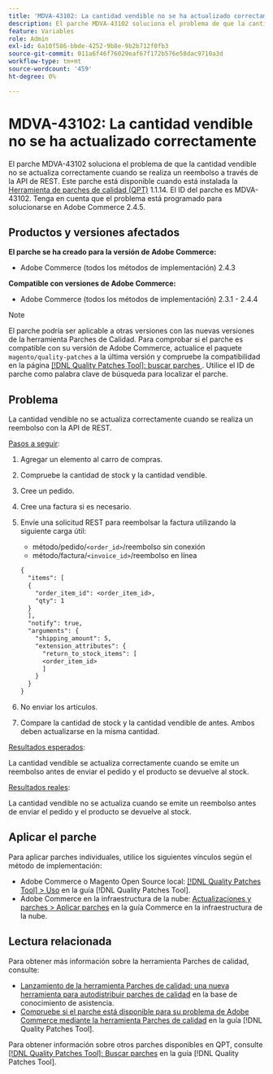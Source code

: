 ```yaml
---
title: 'MDVA-43102: La cantidad vendible no se ha actualizado correctamente'
description: El parche MDVA-43102 soluciona el problema de que la cantidad vendible no se actualiza correctamente cuando se realiza un reembolso a través de la API de REST. Este parche está disponible cuando está instalada la [Quality Patches Tool (QPT)](https://experienceleague.adobe.com/es/docs/commerce-operations/tools/quality-patches-tool/quality-patches-tool-to-self-serve-quality-patches) 1.1.14. El ID del parche es MDVA-43102. Tenga en cuenta que el problema está programado para solucionarse en Adobe Commerce 2.4.5.
feature: Variables
role: Admin
exl-id: 6a10f586-bbde-4252-9b8e-9b2b712f0fb3
source-git-commit: 011a6f46f76029eaf67f172b576e58dac9710a3d
workflow-type: tm+mt
source-wordcount: '459'
ht-degree: 0%

---
```


# MDVA-43102: La cantidad vendible no se ha actualizado correctamente

El parche MDVA-43102 soluciona el problema de que la cantidad vendible no se actualiza correctamente cuando se realiza un reembolso a través de la API de REST. Este parche está disponible cuando está instalada la [Herramienta de parches de calidad (QPT)](https://experienceleague.adobe.com/es/docs/commerce-operations/tools/quality-patches-tool/quality-patches-tool-to-self-serve-quality-patches) 1.1.14. El ID del parche es MDVA-43102. Tenga en cuenta que el problema está programado para solucionarse en Adobe Commerce 2.4.5.

## Productos y versiones afectados

**El parche se ha creado para la versión de Adobe Commerce:**

* Adobe Commerce (todos los métodos de implementación) 2.4.3

**Compatible con versiones de Adobe Commerce:**

* Adobe Commerce (todos los métodos de implementación) 2.3.1 - 2.4.4

>[!NOTE]
>
>El parche podría ser aplicable a otras versiones con las nuevas versiones de la herramienta Parches de Calidad. Para comprobar si el parche es compatible con su versión de Adobe Commerce, actualice el paquete `magento/quality-patches` a la última versión y compruebe la compatibilidad en la página [[!DNL Quality Patches Tool]: buscar parches ](https://experienceleague.adobe.com/es/docs/commerce-operations/tools/quality-patches-tool/quality-patches-tool-to-self-serve-quality-patches). Utilice el ID de parche como palabra clave de búsqueda para localizar el parche.

## Problema

La cantidad vendible no se actualiza correctamente cuando se realiza un reembolso con la API de REST.

<u>Pasos a seguir</u>:

1. Agregar un elemento al carro de compras.
1. Compruebe la cantidad de stock y la cantidad vendible.
1. Cree un pedido.
1. Cree una factura si es necesario.
1. Envíe una solicitud REST para reembolsar la factura utilizando la siguiente carga útil:

   * método/pedido/`<order_id>`/reembolso sin conexión
   * método/factura/`<invoice_id>`/reembolso en línea

   ```rest
   {
     "items": [
     {
       "order_item_id": <order_item_id>,
       "qty": 1
     }
     ],
     "notify": true,
     "arguments": {
       "shipping_amount": 5,
       "extension_attributes": {
         "return_to_stock_items": [
         <order_item_id>
         ]
       }
     }
   }
   ```

1. No enviar los artículos.
1. Compare la cantidad de stock y la cantidad vendible de antes. Ambos deben actualizarse en la misma cantidad.

<u>Resultados esperados</u>:

La cantidad vendible se actualiza correctamente cuando se emite un reembolso antes de enviar el pedido y el producto se devuelve al stock.

<u>Resultados reales</u>:

La cantidad vendible no se actualiza cuando se emite un reembolso antes de enviar el pedido y el producto se devuelve al stock.

## Aplicar el parche

Para aplicar parches individuales, utilice los siguientes vínculos según el método de implementación:

* Adobe Commerce o Magento Open Source local: [[!DNL Quality Patches Tool] > Uso](/help/tools/quality-patches-tool/usage.md) en la guía [!DNL Quality Patches Tool].
* Adobe Commerce en la infraestructura de la nube: [Actualizaciones y parches > Aplicar parches](https://experienceleague.adobe.com/docs/commerce-cloud-service/user-guide/develop/upgrade/apply-patches.html?lang=es) en la guía Commerce en la infraestructura de la nube.

## Lectura relacionada

Para obtener más información sobre la herramienta Parches de calidad, consulte:

* [Lanzamiento de la herramienta Parches de calidad: una nueva herramienta para autodistribuir parches de calidad](https://experienceleague.adobe.com/es/docs/commerce-operations/tools/quality-patches-tool/quality-patches-tool-to-self-serve-quality-patches) en la base de conocimiento de asistencia.
* [Compruebe si el parche está disponible para su problema de Adobe Commerce mediante la herramienta Parches de calidad](/help/tools/quality-patches-tool/patches-available-in-qpt/check-patch-for-magento-issue-with-magento-quality-patches.md) en la guía [!DNL Quality Patches Tool].

Para obtener información sobre otros parches disponibles en QPT, consulte [[!DNL Quality Patches Tool]: Buscar parches](https://experienceleague.adobe.com/tools/commerce-quality-patches/index.html?lang=es) en la guía [!DNL Quality Patches Tool].
